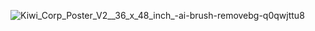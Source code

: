 

![Kiwi_Corp_Poster_V2__36_x_48_inch_-ai-brush-removebg-q0qwjttu8](https://github.com/UNF-KiwiCorp/.github/assets/66034863/700234f8-addb-4198-9dd7-c1dbb885a234)
